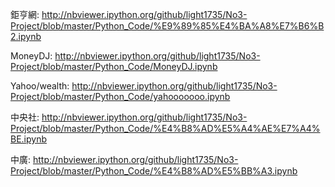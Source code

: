 ﻿鉅亨網:
http://nbviewer.ipython.org/github/light1735/No3-Project/blob/master/Python_Code/%E9%89%85%E4%BA%A8%E7%B6%B2.ipynb

MoneyDJ:
http://nbviewer.ipython.org/github/light1735/No3-Project/blob/master/Python_Code/MoneyDJ.ipynb

Yahoo/wealth:
http://nbviewer.ipython.org/github/light1735/No3-Project/blob/master/Python_Code/yahooooooo.ipynb

中央社:
http://nbviewer.ipython.org/github/light1735/No3-Project/blob/master/Python_Code/%E4%B8%AD%E5%A4%AE%E7%A4%BE.ipynb

中廣:
http://nbviewer.ipython.org/github/light1735/No3-Project/blob/master/Python_Code/%E4%B8%AD%E5%BB%A3.ipynb

